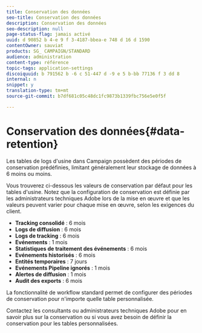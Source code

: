 ```yaml
---
title: Conservation des données
seo-title: Conservation des données
description: Conservation des données
seo-description: null
page-status-flag: jamais activé
uuid: d 90852 b 4-e 9 f 3-4187-bbea-e 748 d 16 d 1590
contentOwner: sauviat
products: SG_ CAMPAIGN/STANDARD
audience: administration
content-type: référence
topic-tags: application-settings
discoiquuid: b 791562 b -6 c 51-447 d -9 e 5 b-bb 77136 f 3 dd 8
internal: n
snippet: y
translation-type: tm+mt
source-git-commit: b7df681c05c48dc1fc9873b1339fbc756e5e0f5f

---
```



# Conservation des données{#data-retention}

Les tables de logs d'usine dans Campaign possèdent des périodes de conservation prédéfinies, limitant généralement leur stockage de données à 6 moins ou moins.

Vous trouverez ci-dessous les valeurs de conservation par défaut pour les tables d'usine. Notez que la configuration de conservation est définie par les administrateurs techniques Adobe lors de la mise en œuvre et que les valeurs peuvent varier pour chaque mise en œuvre, selon les exigences du client.

* **Tracking consolidé** : 6 mois
* **Logs de diffusion** : 6 mois
* **Logs de tracking** : 6 mois
* **Evénements** : 1 mois
* **Statistiques de traitement des événements** : 6 mois
* **Evénements historisés** : 6 mois
* **Entités temporaires** : 7 jours
* **Evénements Pipeline ignorés** : 1 mois
* **Alertes de diffusion** : 1 mois
* **Audit des exports** : 6 mois

La fonctionnalité de workflow standard permet de configurer des périodes de conservation pour n'importe quelle table personnalisée.

Contactez les consultants ou administrateurs techniques Adobe pour en savoir plus sur la conservation ou si vous avez besoin de définir la conservation pour les tables personnalisées.
